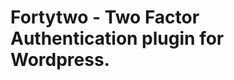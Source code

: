 Fortytwo - Two Factor Authentication plugin for Wordpress.
=========================================================
